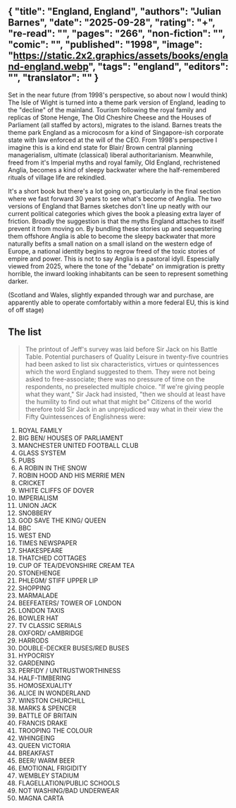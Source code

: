{
 "title": "England, England",
 "authors": "Julian Barnes",
 "date": "2025-09-28",
 "rating": "+",
 "re-read": "",
 "pages": "266",
 "non-fiction": "",
 "comic": "",
 "published": "1998",
 "image": "https://static.2x2.graphics/assets/books/england-england.webp",
 "tags": "england",
 "editors": "",
 "translator": ""
}
---

Set in the near future (from 1998's perspective, so about now I would think) The Isle of Wight is turned into a theme park version of England, leading to the "decline" of the mainland. Tourism following the royal family and replicas of Stone Henge, The Old Cheshire Cheese and the Houses of Parliament (all staffed by actors), migrates to the island. Barnes treats the theme park England as a microcosm for a kind of Singapore-ish corporate state with law enforced at the will of the CEO. From 1998's perspective I imagine this is a kind end state for Blair/ Brown central planning managerialism, ultimate (classical) liberal authoritarianism. Meanwhile, freed from it's Imperial myths and royal family, Old England, rechristened Anglia, becomes a kind of sleepy backwater where the half-remembered rituals of village life are rekindled.

It's a short book but there's a lot going on, particularly in the final section where we fast forward 30 years to see what's become of Anglia. The two versions of England that Barnes sketches don't line up neatly with our current political categories which gives the book a pleasing extra layer of friction. Broadly the suggestion is that the myths England attaches to itself prevent it from moving on. By bundling these stories up and sequestering them offshore Anglia is able to become the sleepy backwater that more naturally befits a small nation on a small island on the western edge of Europe, a national identity begins to regrow freed of the toxic stories of empire and power. This is not to say Anglia is a pastoral idyll. Espescially viewed from 2025, where the tone of the "debate" on immigration is pretty horrible, the inward looking inhabitants can be seen to represent something darker.

(Scotland and Wales, slightly expanded through war and purchase, are apparently able to operate comfortably within a more federal EU, this is kind of off stage)

## The list
> The printout of Jeff's survey was laid before Sir Jack on his Battle Table. Potential purchasers of Quality Leisure in twenty-five countries had been asked to list six characteristics, virtues or quintessences which the word England suggested to them. They were not being asked to free-associate; there was no pressure of time on the respondents, no preselected multiple choice. "If we're giving people what they want," Sir Jack had insisted, "then we should at least have the humility to find out what that might be" Citizens of the world therefore told Sir Jack in an unprejudiced way what in their view the Fifty Quintessences of Englishness were:
1. ROYAL FAMILY
2. BIG BEN/ HOUSES OF PARLIAMENT
3. MANCHESTER UNITED FOOTBALL CLUB
4. GLASS SYSTEM
5. PUBS
6. A ROBIN IN THE SNOW
7. ROBIN HOOD AND HIS MERRIE MEN
8. CRICKET
9. WHITE CLIFFS OF DOVER
10. IMPERIALISM
11. UNION JACK
12. SNOBBERY
13. GOD SAVE THE KING/ QUEEN
14. BBC
15. WEST END
16. TIMES NEWSPAPER
17. SHAKESPEARE
18. THATCHED COTTAGES
19. CUP OF TEA/DEVONSHIRE CREAM TEA
20. STONEHENGE
21. PHLEGM/ STIFF UPPER LIP
22. SHOPPING
23. MARMALADE
24. BEEFEATERS/ TOWER OF LONDON
25. LONDON TAXIS
26. BOWLER HAT
27. TV CLASSIC SERIALS
28. OXFORD/ cAMBRIDGE
29. HARRODS
30. DOUBLE-DECKER BUSES/RED BUSES
31. HYPOCRISY
32. GARDENING
33. PERFIDY / UNTRUSTWORTHINESS
34. HALF-TIMBERING
35. HOMOSEXUALITY
36. ALICE IN WONDERLAND
37. WINSTON CHURCHILL
38. MARKS & SPENCER
39. BATTLE OF BRITAIN
40. FRANCIS DRAKE
41. TROOPING THE COLOUR
42. WHINGEING
43. QUEEN VICTORIA
44. BREAKFAST
45. BEER/ WARM BEER
46. EMOTIONAL FRIGIDITY
47. WEMBLEY STADIUM
48. FLAGELLATION/PUBLIC SCHOOLS
49. NOT WASHING/BAD UNDERWEAR
50. MAGNA CARTA
